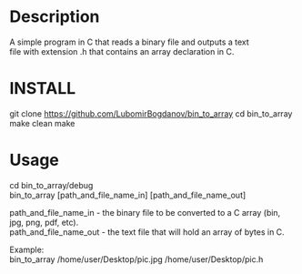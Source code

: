 Description  
===================================================================     
A simple program in C that reads a binary file and outputs a text  
file with extension .h that contains an array declaration in C.  

INSTALL
===================================================================     
git clone https://github.com/LubomirBogdanov/bin_to_array
cd bin_to_array
make clean
make

Usage
===================================================================     
cd bin_to_array/debug  
bin_to_array [path_and_file_name_in] [path_and_file_name_out]  
  
path_and_file_name_in - the binary file to be converted to a C array (bin, jpg, png, pdf, etc).  
path_and_file_name_out - the text file that will hold an array of bytes in C.  
  
Example:  
bin_to_array /home/user/Desktop/pic.jpg /home/user/Desktop/pic.h  

